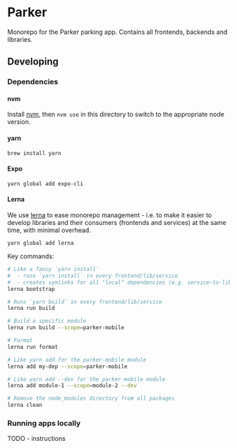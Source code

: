 # Parker

Monorepo for the Parker parking app. Contains all frontends, backends and libraries.

## Developing

### Dependencies

#### nvm

Install [nvm](https://github.com/nvm-sh/nvm), then `nvm use` in this directory to switch to the appropriate node
version.

#### yarn

`brew install yarn`

#### Expo

`yarn global add expo-cli`

#### Lerna

We use [lerna](https://github.com/lerna/lerna) to ease monorepo management - i.e. to make it easier to develop
libraries and their consumers (frontends and services) at the same time, with minimal overhead.

`yarn global add lerna`

Key commands:

```bash
# Like a fancy `yarn install`
#  - runs `yarn install` in every frontend/lib/service
#  - creates symlinks for all "local" dependencies (e.g. service-to-lib, frontend-to-lib and lib-to-lib)
lerna bootstrap

# Runs `yarn build` in every frontend/lib/service
lerna run build

# Build a specific module
lerna run build --scope=parker-mobile

# Format
lerna run format

# Like yarn add for the parker-mobile module
lerna add my-dep --scope=parker-mobile

# Like yarn add --dev for the parker-mobile module
lerna add module-1 --scope=module-2 --dev

# Remove the node_modules directory from all packages
lerna clean
```

### Running apps locally

TODO - instructions
